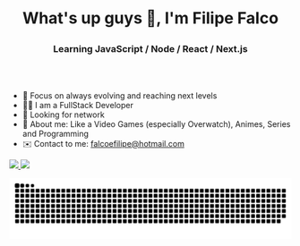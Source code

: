 # <p align="center">What's up guys 🖖, I'm Filipe Falco</p>

### <p align="center">Learning JavaScript / Node / React / Next.js</p> 

<br/>
<br/>

* 🚀 Focus on always evolving and reaching next levels
* 👨‍💻 I am a FullStack Developer 
* 🤝 Looking for network
* 💬 About me: Like a Video Games (especially Overwatch), Animes, Series and Programming
* ✉️ Contact to me: [falcoefilipe@hotmail.com](mailto:falcoefilipe@hotmail.com)

<div>
  <a href="https://github.com/filipefalco">
    <img height="180em" src="https://github-readme-stats.vercel.app/api?username=filipefalco&show_icons=true&theme=dracula&include_all_commits=true&count_private=true"/>
    <img height="180em" src="https://github-readme-stats.vercel.app/api/top-langs/?username=filipefalco&layout=compact&langs_count=16&theme=dracula"/>
  </a>
</div>

![Snake animation](https://github.com/filipefalco/filipefalco/blob/output/github-contribution-grid-snake.svg)
